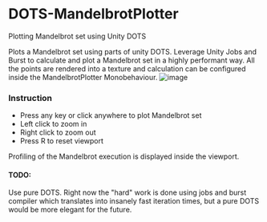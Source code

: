# DOTS-MandelbrotPlotter

Plotting Mandelbrot set using Unity DOTS

Plots a Mandelbrot set using parts of unity DOTS.
Leverage Unity Jobs and Burst to calculate and plot a Mandelbrot set in a highly performant way.
All the points are rendered into a texture and calculation can be configured inside the MandelbrotPlotter Monobehaviour.
![image](https://user-images.githubusercontent.com/5209751/147309630-e4f8bb0f-f4e9-43e2-bcd4-3e96d2fe9e35.png)


### Instruction

- Press any key or click anywhere to plot Mandelbrot set
- Left click to zoom in
- Right click to zoom out
- Press R to reset viewport

Profiling of the Mandelbrot execution is displayed inside the viewport.

#### TODO:
Use pure DOTS. Right now the "hard" work is done using jobs and burst compiler which translates into insanely fast iteration times, but a pure DOTS would be more elegant for the future.
